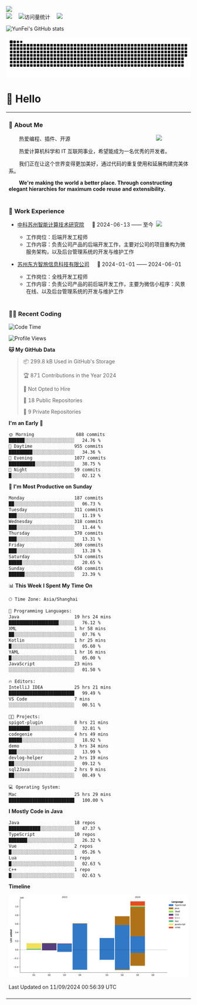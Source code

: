   <!-- dynamic typing effect 动态打字效果 -->
  <div>
    <a href="http://yunfei.plus">
      <img src="https://readme-typing-svg.demolab.com?font=Fira+Code&pause=1000&width=435&lines=console.log(%22Hello%2C%20World%22);祝您今天愉快!&center=true&size=27" />
    </a>
  </div>

  <div>
    <a href="http://yunfei.plus/"><img src="https://img.shields.io/badge/Website-博客-8c36db" /></a>&emsp;
    <!-- visitor -->
    <img src="https://komarev.com/ghpvc/?username=yunfeidog&label=Views&color=orange&style=flat" alt="访问量统计" />&emsp;
    <!-- wakatime -->    
    <a href="https://wakatime.com/@yunfeidog"><img src="https://wakatime.com/badge/user/42d0678c-368b-448b-9a77-5d21c5b55352.svg" /></a>
  </div>

![YunFei's GitHub stats](https://github-readme-stats.vercel.app/api?username=yunfeidog)

![snake](./dist/github-contribution-grid-snake.svg)

#  🙋 Hello

<table>


<tr><td>

### 🤺 About Me

<img align="right" width="88" src="https://cdn.jsdelivr.net/gh/yunfeidog/yunfeidog/assets/images/jobs.png" />

<p>&emsp;&emsp;热爱编程、插件、开源</p>
<p>&emsp;&emsp;热爱计算机科学和 IT 互联网事业，希望能成为一名优秀的开发者。</p>
<p>&emsp;&emsp;我们正在让这个世界变得更加美好，通过代码的重复使用和延展构建完美体系。</p>
<p>&emsp;&emsp;<strong>We're making the world a better place. Through constructing elegant hierarchies for maximum code reuse and extensibility.</strong></p>

</td></tr> 

<tr><td>

### 🏢 Work Experience

<img align="right" width="88" src="https://cdn.jsdelivr.net/gh/yunfeidog/yunfeidog/assets/images/yuanze.png" />

- [中科苏州智能计算技术研究院](http://iict.ac.cn/sy) &emsp; 📌 2024-06-13 —— 至今

  - 工作岗位：后端开发工程师
  - 工作内容：负责公司产品的后端开发工作，主要对公司的项目重构为微服务架构，以及后台管理系统的开发与维护工作

- [苏州东方智旅信息科技有限公司](http://www.leyoobao.com/) &emsp; 📌 2024-01-01 —— 2024-06-01

    - 工作岗位：全栈开发工程师
    - 工作内容：负责公司产品的前后端开发工作，主要为微信小程序：风景在线、以及后台管理系统的开发与维护工作


</td></tr>

<tr><td>

### 👩‍💻 Recent Coding
<!--START_SECTION:waka-->
![Code Time](http://img.shields.io/badge/Code%20Time-1%2C735%20hrs%2044%20mins-blue)

![Profile Views](http://img.shields.io/badge/Profile%20Views-1-blue)

**🐱 My GitHub Data** 

> 📦 299.8 kB Used in GitHub's Storage 
 > 
> 🏆 871 Contributions in the Year 2024
 > 
> 🚫 Not Opted to Hire
 > 
> 📜 18 Public Repositories 
 > 
> 🔑 9 Private Repositories 
 > 
**I'm an Early 🐤** 

```text
🌞 Morning                688 commits         ██████░░░░░░░░░░░░░░░░░░░   24.76 % 
🌆 Daytime                955 commits         █████████░░░░░░░░░░░░░░░░   34.36 % 
🌃 Evening                1077 commits        ██████████░░░░░░░░░░░░░░░   38.75 % 
🌙 Night                  59 commits          █░░░░░░░░░░░░░░░░░░░░░░░░   02.12 % 
```
📅 **I'm Most Productive on Sunday** 

```text
Monday                   187 commits         ██░░░░░░░░░░░░░░░░░░░░░░░   06.73 % 
Tuesday                  311 commits         ███░░░░░░░░░░░░░░░░░░░░░░   11.19 % 
Wednesday                318 commits         ███░░░░░░░░░░░░░░░░░░░░░░   11.44 % 
Thursday                 370 commits         ███░░░░░░░░░░░░░░░░░░░░░░   13.31 % 
Friday                   369 commits         ███░░░░░░░░░░░░░░░░░░░░░░   13.28 % 
Saturday                 574 commits         █████░░░░░░░░░░░░░░░░░░░░   20.65 % 
Sunday                   650 commits         ██████░░░░░░░░░░░░░░░░░░░   23.39 % 
```


📊 **This Week I Spent My Time On** 

```text
🕑︎ Time Zone: Asia/Shanghai

💬 Programming Languages: 
Java                     19 hrs 24 mins      ███████████████████░░░░░░   76.12 % 
XML                      1 hr 58 mins        ██░░░░░░░░░░░░░░░░░░░░░░░   07.76 % 
Kotlin                   1 hr 25 mins        █░░░░░░░░░░░░░░░░░░░░░░░░   05.60 % 
YAML                     1 hr 16 mins        █░░░░░░░░░░░░░░░░░░░░░░░░   05.00 % 
JavaScript               23 mins             ░░░░░░░░░░░░░░░░░░░░░░░░░   01.50 % 

🔥 Editors: 
IntelliJ IDEA            25 hrs 21 mins      █████████████████████████   99.49 % 
VS Code                  7 mins              ░░░░░░░░░░░░░░░░░░░░░░░░░   00.51 % 

🐱‍💻 Projects: 
spigot-plugin            8 hrs 21 mins       ████████░░░░░░░░░░░░░░░░░   32.81 % 
codegenie                4 hrs 49 mins       █████░░░░░░░░░░░░░░░░░░░░   18.92 % 
demo                     3 hrs 34 mins       ███░░░░░░░░░░░░░░░░░░░░░░   13.99 % 
devlog-helper            2 hrs 19 mins       ██░░░░░░░░░░░░░░░░░░░░░░░   09.12 % 
sql2Java                 2 hrs 9 mins        ██░░░░░░░░░░░░░░░░░░░░░░░   08.49 % 

💻 Operating System: 
Mac                      25 hrs 29 mins      █████████████████████████   100.00 % 
```

**I Mostly Code in Java** 

```text
Java                     18 repos            ████████████░░░░░░░░░░░░░   47.37 % 
TypeScript               10 repos            ███████░░░░░░░░░░░░░░░░░░   26.32 % 
Vue                      2 repos             █░░░░░░░░░░░░░░░░░░░░░░░░   05.26 % 
Lua                      1 repo              █░░░░░░░░░░░░░░░░░░░░░░░░   02.63 % 
C++                      1 repo              █░░░░░░░░░░░░░░░░░░░░░░░░   02.63 % 
```



**Timeline**

![Lines of Code chart](https://raw.githubusercontent.com/yunfeidog/yunfeidog/main/assets/bar_graph.png)


 Last Updated on 11/09/2024 00:56:39 UTC
<!--END_SECTION:waka-->

</td></tr>




<tr><td>

